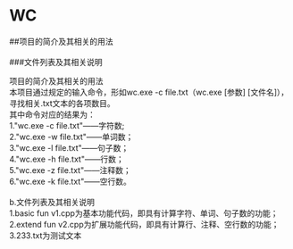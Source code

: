 # WC
##项目的简介及其相关的用法<br>  
###文件列表及其相关说明<br>  

项目的简介及其相关的用法<br>
本项目通过规定的输入命令，形如wc.exe -c file.txt（wc.exe [参数] [文件名]），寻找相关.txt文本的各项数目。<br>
其中命令对应的结果为：<br>
1."wc.exe -c file.txt"——字符数;<br>
2."wc.exe -w file.txt"——单词数；<br>
3."wc.exe -l file.txt"——句子数；<br>
4."wc.exe -h file.txt"——行数；<br>
5."wc.exe -z file.txt"——注释数；<br>
6."wc.exe -k file.txt"——空行数。<br>
<br>
b.文件列表及其相关说明<br>
1.basic fun v1.cpp为基本功能代码，即具有计算字符、单词、句子数的功能；<br>
2.extend fun v2.cpp为扩展功能代码，即具有计算行、注释、空行数的功能；<br>
3.233.txt为测试文本<br>
